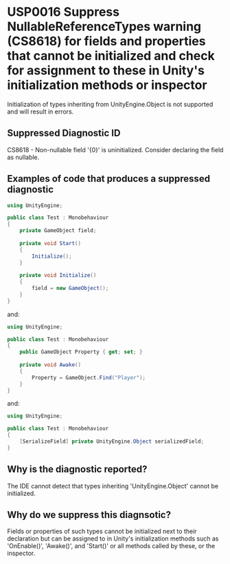 # USP0016 Suppress NullableReferenceTypes warning (CS8618) for fields and properties that cannot be initialized and check for assignment to these in Unity's initialization methods or inspector

Initialization of types inheriting from UnityEngine.Object is not supported and will result in errors.

## Suppressed Diagnostic ID

CS8618  -  Non-nullable field '{0}' is uninitialized. Consider declaring the field as nullable.

## Examples of code that produces a suppressed diagnostic
```csharp
using UnityEngine;

public class Test : Monobehaviour
{
	private GameObject field;
	
	private void Start()
	{
		Initialize();
	}
	
	private void Initialize()
	{
		field = new GameObject();
	}
}
```
and:
```csharp
using UnityEngine;

public class Test : Monobehaviour
{
	public GameObject Property { get; set; }
	
	private void Awake()
	{
		Property = GameObject.Find("Player");
	}
}
```
and:
```csharp
using UnityEngine;

public class Test : Monobehaviour
{
	[SerializeField] private UnityEngine.Object serializedField;
}
```
## Why is the diagnostic reported?

The IDE cannot detect that types inheriting 'UnityEngine.Object' cannot be initialized.

## Why do we suppress this diagnsotic?

Fields or properties of such types cannot be initialized next to their declaration but can be assigned to in Unity's initialization methods such as 'OnEnable()', 'Awake()', and 'Start()' or all methods called by these, or the inspector.

